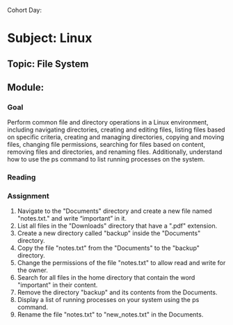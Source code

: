 
Cohort Day: 

# Subject: Linux

## Topic: File System

## Module: 

### Goal

Perform common file and directory operations in a Linux environment, including navigating directories, creating and editing files, listing files based on specific criteria, creating and managing directories, copying and moving files, changing file permissions, searching for files based on content, removing files and directories, and renaming files. Additionally, understand how to use the ps command to list running processes on the system.

### Reading 

### Assignment

1. Navigate to the "Documents" directory and create a new file named "notes.txt." and write “important” in it.
2. List all files in the "Downloads" directory that have a ".pdf" extension.
3. Create a new directory called "backup" inside the "Documents" directory.
4. Copy the file "notes.txt" from the "Documents" to the "backup" directory.
5. Change the permissions of the file "notes.txt" to allow read and write for the owner.
6. Search for all files in the home directory that contain the word "important" in their content.
7. Remove the directory "backup" and its contents from the Documents.
8. Display a list of running processes on your system using the ps command.
9. Rename the file "notes.txt" to "new_notes.txt" in the Documents.


